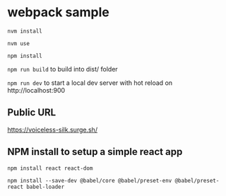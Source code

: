 # webpack sample

`nvm install`

`nvm use`

`npm install`

`npm run build` to build into dist/ folder

`npm run dev` to start a local dev server with hot reload on http://localhost:900

## Public URL

https://voiceless-silk.surge.sh/

## NPM install to setup a simple react app

`npm install react react-dom`

`npm install --save-dev @babel/core @babel/preset-env @babel/preset-react babel-loader`

